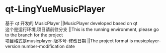 # qt-LingYueMusicPlayer
基于 qt 开发的 MusicPlayer              ||MusicPlayer developed based on qt                                                                                                                               
这个是运行环境,项目请前往分支             ||This is the running environment, please go to the branch for the project                                                
项目格式是musicplayer-版本号-修改日期     ||The project format is musicplayer-version number-modification date                                                  
